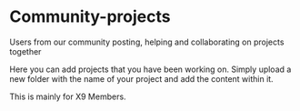 # Community-projects
Users from our community posting, helping and collaborating on projects together

Here you can add projects that you have been working on. 
Simply upload a new folder with the name of your project and add the content within it.

This is mainly for X9 Members.
